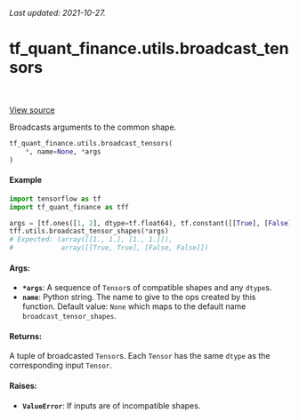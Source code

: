 <!--
This file is generated by a tool. Do not edit directly.
For open-source contributions the docs will be updated automatically.
-->

*Last updated: 2021-10-27.*

<div itemscope itemtype="http://developers.google.com/ReferenceObject">
<meta itemprop="name" content="tf_quant_finance.utils.broadcast_tensors" />
<meta itemprop="path" content="Stable" />
</div>

# tf_quant_finance.utils.broadcast_tensors

<!-- Insert buttons and diff -->

<table class="tfo-notebook-buttons tfo-api" align="left">
</table>

<a target="_blank" href="https://github.com/google/tf-quant-finance/blob/master/tf_quant_finance/utils/shape_utils.py">View source</a>



Broadcasts arguments to the common shape.

```python
tf_quant_finance.utils.broadcast_tensors(
    *, name=None, *args
)
```



<!-- Placeholder for "Used in" -->

#### Example
```python
import tensorflow as tf
import tf_quant_finance as tff

args = [tf.ones([1, 2], dtype=tf.float64), tf.constant([[True], [False]])]
tff.utils.broadcast_tensor_shapes(*args)
# Expected: (array([[1., 1.], [1., 1.]]),
#            array([[True, True], [False, False]])
```

#### Args:


* <b>`*args`</b>: A sequence of `Tensor`s of compatible shapes and any `dtype`s.
* <b>`name`</b>: Python string. The name to give to the ops created by this function.
  Default value: `None` which maps to the default name
  `broadcast_tensor_shapes`.


#### Returns:

A tuple of broadcasted `Tensor`s. Each `Tensor` has the same `dtype` as the
corresponding input `Tensor`.



#### Raises:


* <b>`ValueError`</b>: If inputs are of incompatible shapes.